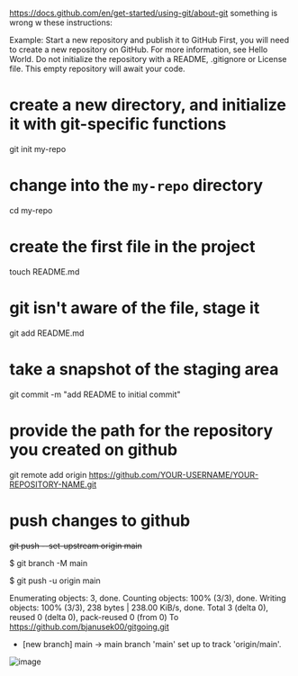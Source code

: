 https://docs.github.com/en/get-started/using-git/about-git
something is wrong w these instructions:

Example: Start a new repository and publish it to GitHub
First, you will need to create a new repository on GitHub. For more information, see Hello World. Do not initialize the repository with a README, .gitignore or License file. This empty repository will await your code.

# create a new directory, and initialize it with git-specific functions
git init my-repo

# change into the `my-repo` directory
cd my-repo

# create the first file in the project
touch README.md

# git isn't aware of the file, stage it
git add README.md

# take a snapshot of the staging area
git commit -m "add README to initial commit"

# provide the path for the repository you created on github
git remote add origin https://github.com/YOUR-USERNAME/YOUR-REPOSITORY-NAME.git

# push changes to github
~~git push --set-upstream origin main~~

$ git branch -M main

$ git push -u origin main

Enumerating objects: 3, done.
Counting objects: 100% (3/3), done.
Writing objects: 100% (3/3), 238 bytes | 238.00 KiB/s, done.
Total 3 (delta 0), reused 0 (delta 0), pack-reused 0 (from 0)
To https://github.com/bjanusek00/gitgoing.git
 * [new branch]      main -> main
branch 'main' set up to track 'origin/main'.

![image](https://github.com/user-attachments/assets/9115330f-51e4-469b-ba94-297d89855f79)
